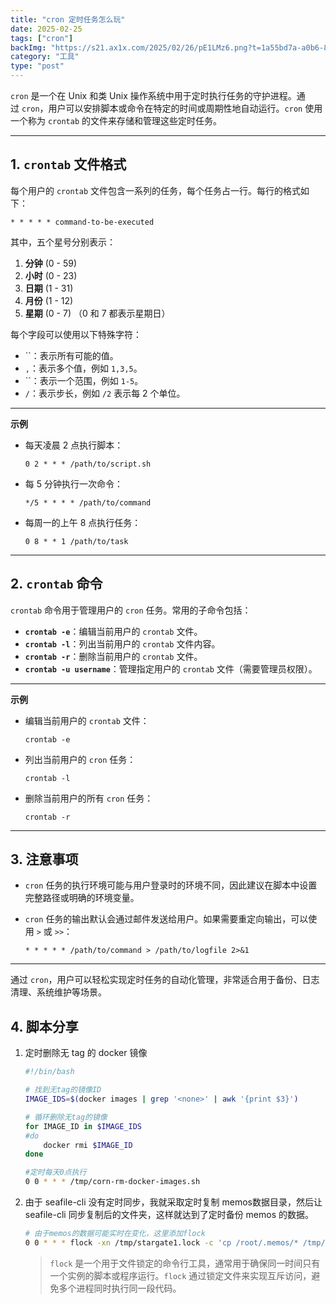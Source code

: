 ```yaml
---
title: "cron 定时任务怎么玩"
date: 2025-02-25
tags: ["cron"]
backImg: "https://s21.ax1x.com/2025/02/26/pE1LMz6.png?t=1a55bd7a-a0b6-80bd-bdc0-cc57144533ea"
category: "工具"
type: "post"
---
```

`cron` 是一个在 Unix 和类 Unix 操作系统中用于定时执行任务的守护进程。通过 `cron`，用户可以安排脚本或命令在特定的时间或周期性地自动运行。`cron` 使用一个称为 `crontab` 的文件来存储和管理这些定时任务。

---

## 1. `crontab` 文件格式

每个用户的 `crontab` 文件包含一系列的任务，每个任务占一行。每行的格式如下：

```
* * * * * command-to-be-executed
```

其中，五个星号分别表示：

1. **分钟** (0 - 59)
2. **小时** (0 - 23)
3. **日期** (1 - 31)
4. **月份** (1 - 12)
5. **星期** (0 - 7) （0 和 7 都表示星期日）

每个字段可以使用以下特殊字符：

- ``：表示所有可能的值。
- `,`：表示多个值，例如 `1,3,5`。
- ``：表示一个范围，例如 `1-5`。
- `/`：表示步长，例如 `/2` 表示每 2 个单位。

---

**示例**

- 每天凌晨 2 点执行脚本：

  ```
  0 2 * * * /path/to/script.sh
  ```
- 每 5 分钟执行一次命令：

  ```
  */5 * * * * /path/to/command
  ```
- 每周一的上午 8 点执行任务：

  ```
  0 8 * * 1 /path/to/task
  ```

---

## 2. `crontab` 命令

`crontab` 命令用于管理用户的 `cron` 任务。常用的子命令包括：

- **`crontab -e`**：编辑当前用户的 `crontab` 文件。
- **`crontab -l`**：列出当前用户的 `crontab` 文件内容。
- **`crontab -r`**：删除当前用户的 `crontab` 文件。
- **`crontab -u username`**：管理指定用户的 `crontab` 文件（需要管理员权限）。

---

**示例**

- 编辑当前用户的 `crontab` 文件：

  ```
  crontab -e
  ```
- 列出当前用户的 `cron` 任务：

  ```
  crontab -l
  ```
- 删除当前用户的所有 `cron` 任务：

  ```
  crontab -r
  ```

---

## 3. 注意事项

- `cron` 任务的执行环境可能与用户登录时的环境不同，因此建议在脚本中设置完整路径或明确的环境变量。
- `cron` 任务的输出默认会通过邮件发送给用户。如果需要重定向输出，可以使用 `>` 或 `>>`：

  ```
  * * * * * /path/to/command > /path/to/logfile 2>&1
  ```

---

通过 `cron`，用户可以轻松实现定时任务的自动化管理，非常适合用于备份、日志清理、系统维护等场景。

## 4. 脚本分享

1. 定时删除无 tag 的 docker 镜像

   ```bash
   #!/bin/bash

   # 找到无tag的镜像ID
   IMAGE_IDS=$(docker images | grep '<none>' | awk '{print $3}')

   # 循环删除无tag的镜像
   for IMAGE_ID in $IMAGE_IDS
   #do
       docker rmi $IMAGE_ID
   done
   ```
   ```bash
   #定时每天0点执行
   0 0 * * * /tmp/corn-rm-docker-images.sh
   ```
2. 由于 seafile-cli 没有定时同步，我就采取定时复制 memos数据目录，然后让seafile-cli 同步复制后的文件夹，这样就达到了定时备份 memos 的数据。

   ```bash
   # 由于memos的数据可能实时在变化，这里添加flock
   0 0 * * * flock -xn /tmp/stargate1.lock -c 'cp /root/.memos/* /tmp/memos/'
   ```
   > `flock` 是一个用于文件锁定的命令行工具，通常用于确保同一时间只有一个实例的脚本或程序运行。`flock` 通过锁定文件来实现互斥访问，避免多个进程同时执行同一段代码。
   >
